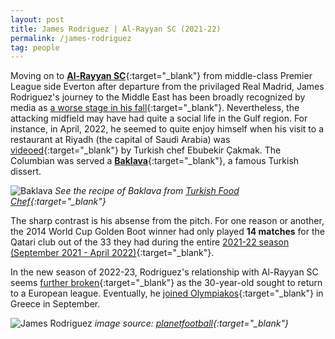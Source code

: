 ```yaml
---
layout: post
title: James Rodriguez | Al-Rayyan SC (2021-22)
permalink: /james-rodriguez
tag: people
---
```


Moving on to [**Al-Rayyan SC**](https://alrayyansc.qa/?lang=en "a Qatar website"){:target="_blank"} from middle-class Premier League side Everton after departure from the privilaged Real Madrid, James Rodriguez's journey to the Middle East has been broadly recognized by media as [a worse stage in his fall](https://www.goal.com/en-us/news/fall-james-rodriguez-qatar-switch-new-low-colombian-icon/o0rbnzaouorj10k4qd7z5gfda){:target="_blank"}. Nevertheless, the attacking midfield may have had quite a social life in the Gulf region. For instance, in April, 2022, he seemed to quite enjoy himself when his visit to a restaurant at Riyadh (the capital of Saudi Arabia) was [videoed](https://www.tiktok.com/@ebudiyebiri/video/7087273422190890242 "redirect to TikTok video"){:target="_blank"} by Turkish chef Ebubekir Çakmak. The Columbian was served a [**Baklava**](https://en.wikipedia.org/wiki/Baklava){:target="_blank"}, a famous Turkish dissert. 

![Baklava]({{site.baseurl}}/images/western_stars_east/baklava.jpg)
*See the recipe of Baklava from [Turkish Food Chef](https://turkishfoodchef.com/baklava-original-turkish-baklava-recipe/){:target="_blank"}*

The sharp contrast is his absense from the pitch. For one reason or another, the 2014 World Cup Golden Boot winner had only played **14 matches** for the Qatari club out of the 33 they had during the entire [2021-22 season (September 2021 - April 2022)](https://www.transfermarkt.us/james-rodriguez/leistungsdaten/spieler/88103/plus/0?saison=2021){:target="_blank"}.

In the new season of 2022-23, Rodriguez's relationship with Al-Rayyan SC seems [further broken](https://www.archyde.com/james-rodriguez-smiles-as-al-rayyan-goes-to-the-bottom-of-the-table/){:target="_blank"} as the 30-year-old sought to return to a European league. Eventually, he [joined Olympiakos](https://www.espn.com/soccer/soccer-transfers/story/4747224/ex-real-madrid-star-james-rodriguez-joins-greek-champions-olympiakos){:target="_blank"} in Greece in September.

![James Rodriguez]({{site.baseurl}}/images/western_stars_east/James-Rodriguez.jpg)
*image source: [planetfootball](https://www.planetfootball.com/videos/watch-former-everton-player-james-rodriguez-scores-first-goal-for-qatari-club-with-slick-finish/){:target="_blank"}*
